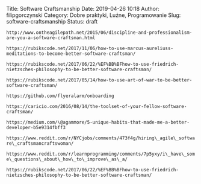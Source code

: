 Title: Software Craftsmanship
Date: 2019-04-26 10:18
Author: filipgorczynski
Category: Dobre praktyki, Luźne, Programowanie
Slug: software-craftsmanship
Status: draft

`http://www.ontheagilepath.net/2015/06/discipline-and-professionalism-are-you-a-software-craftsman.html`

`https://rubikscode.net/2017/11/06/how-to-use-marcus-aureliuss-meditations-to-become-better-software-craftsman/`

`https://rubikscode.net/2017/06/22/%EF%BB%BFhow-to-use-friedrich-nietzsches-philosophy-to-be-better-software-craftsman/`

`https://rubikscode.net/2017/05/14/how-to-use-art-of-war-to-be-better-software-craftsman/`

`https://github.com/flyeralarm/onboarding`

`https://caricio.com/2016/08/14/the-toolset-of-your-fellow-software-craftsman/`

`https://medium.com/\@agammore/5-unique-habits-that-made-me-a-better-developer-b5e9314fbff3`

`https://www.reddit.com/r/NYCjobs/comments/473f4g/hiring\_agile\_software\_craftsmancraftswoman/`

`https://www.reddit.com/r/learnprogramming/comments/7p5yxy/i\_have\_some\_questions\_about\_how\_to\_improve\_as\_a/`

`https://rubikscode.net/2017/06/22/%EF%BB%BFhow-to-use-friedrich-nietzsches-philosophy-to-be-better-software-craftsman/`

 
